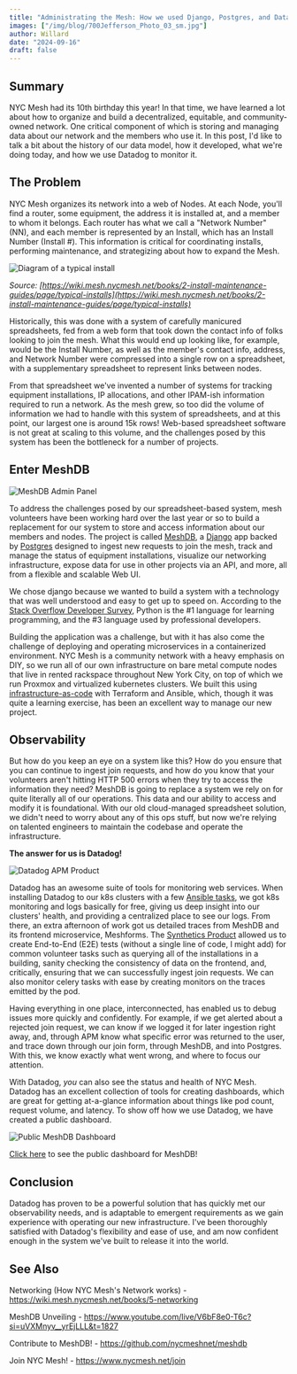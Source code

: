 ```yaml
---
title: "Administrating the Mesh: How we used Django, Postgres, and Datadog to build a powerful member database."
images: ["/img/blog/700Jefferson_Photo_03_sm.jpg"]
author: Willard
date: "2024-09-16"
draft: false
---
```


## Summary

NYC Mesh had its 10th birthday this year! In that time, we have learned a lot about how to organize and build a decentralized, equitable, and community-owned network. One critical component of which is storing and managing data about our network and the members who use it. In this post, I'd like to talk a bit about the history of our data model, how it developed, what we're doing today, and how we use Datadog to monitor it.

## The Problem

NYC Mesh organizes its network into a web of Nodes. At each Node, you'll find a router, some equipment, the address it is installed at, and a member to whom it belongs. Each router has what we call a "Network Number" (NN), and each member is represented by an Install, which has an Install Number (Install #). This information is critical for coordinating installs, performing maintenance, and strategizing about how to expand the Mesh.

![Diagram of a typical install](/img/datadog/diagram.jpg)

_Source: [https://wiki.mesh.nycmesh.net/books/2-install-maintenance-guides/page/typical-installs](https://wiki.mesh.nycmesh.net/books/2-install-maintenance-guides/page/typical-installs)_

Historically, this was done with a system of carefully manicured spreadsheets, fed from a web form that took down the contact info of folks looking to join the mesh. What this would end up looking like, for example, would be the Install Number, as well as the member's contact info, address, and Network Number were compressed into a single row on a spreadsheet, with a supplementary spreadsheet to represent links between nodes.

From that spreadsheet we've invented a number of systems for tracking equipment installations, IP allocations, and other IPAM-ish information required to run a network. As the mesh grew, so too did the volume of information we had to handle with this system of spreadsheets, and at this point, our largest one is around 15k rows! Web-based spreadsheet software is not great at scaling to this volume, and the challenges posed by this system has been the bottleneck for a number of projects.

## Enter MeshDB

![MeshDB Admin Panel](/img/datadog/admin.png)

To address the challenges posed by our spreadsheet-based system, mesh volunteers have been working hard over the last year or so to build a replacement for our system to store and access information about our members and nodes. The project is called [MeshDB](https://github.com/nycmeshnet/meshdb), a [Django](https://djangoproject.com/) app backed by [Postgres](https://www.postgresql.org/) designed to ingest new requests to join the mesh, track and manage the status of equipment installations, visualize our networking infrastructure, expose data for use in other projects via an API, and more, all from a flexible and scalable Web UI.

We chose django because we wanted to build a system with a technology that was well understood and easy to get up to speed on. According to the [Stack Overflow Developer Survey](https://survey.stackoverflow.co/2024/technology/), Python is the #1 language for learning programming, and the #3 language used by professional developers.

Building the application was a challenge, but with it has also come the challenge of deploying and operating microservices in a containerized environment. NYC Mesh is a community network with a heavy emphasis on DIY, so we run all of our own infrastructure on bare metal compute nodes that live in rented rackspace throughout New York City, on top of which we run Proxmox and virtualized kubernetes clusters. We built this using [infrastructure-as-code](https://github.com/nycmesh/k8s-infra) with Terraform and Ansible, which, though it was quite a learning exercise, has been an excellent way to manage our new project.

## Observability 

But how do you keep an eye on a system like this? How do you ensure that you can continue to ingest join requests, and how do you know that your volunteers aren't hitting HTTP 500 errors when they try to access the information they need? MeshDB is going to replace a system we rely on for quite literally all of our operations. This data and our ability to access and modify it is foundational. With our old cloud-managed spreadsheet solution, we didn't need to worry about any of this ops stuff, but now we're relying on talented engineers to maintain the codebase and operate the infrastructure.

**The answer for us is Datadog!**

![Datadog APM Product](/img/datadog/apm.png)


Datadog has an awesome suite of tools for monitoring web services. When installing Datadog to our k8s clusters with a few [Ansible tasks](https://github.com/nycmeshnet/k8s-infra/blob/main/ansible/roles/k8s-cluster-helm/tasks/main.yaml#L16-L44), we got k8s monitoring and logs basically for free, giving us deep insight into our clusters' health, and providing a centralized place to see our logs. From there, an extra afternoon of work got us detailed traces from MeshDB and its frontend microservice, Meshforms. The [Synthetics Product](https://docs.datadoghq.com/synthetics/) allowed us to create End-to-End (E2E) tests (without a single line of code, I might add) for common volunteer tasks such as querying all of the installations in a building, sanity checking the consistency of data on the frontend, and, critically, ensuring that we can successfully ingest join requests. We can also monitor celery tasks with ease by creating monitors on the traces emitted by the pod.

Having everything in one place, interconnected, has enabled us to debug issues more quickly and confidently. For example, if we get alerted about a rejected join request, we can know if we logged it for later ingestion right away, and, through APM know what specific error was returned to the user, and trace down through our join form, through MeshDB, and into Postgres. With this, we know exactly what went wrong, and where to focus our attention.

With Datadog, _you_ can also see the status and health of NYC Mesh. Datadog has an excellent collection of tools for creating dashboards, which are great for getting at-a-glance information about things like pod count, request volume, and latency. To show off how we use Datadog, we have created a public dashboard.

![Public MeshDB Dashboard](/img/datadog/dashboard.png)

[Click here](https://p.us5.datadoghq.com/sb/4614e554-06a1-11ef-b43a-da7ad0900005-ba514715f9683f103794ee705df1db95) to see the public dashboard for MeshDB!

## Conclusion

Datadog has proven to be a powerful solution that has quickly met our observability needs, and is adaptable to emergent requirements as we gain experience with operating our new infrastructure. I've been thoroughly satisfied with Datadog's flexibility and ease of use, and am now confident enough in the system we've built to release it into the world.

## See Also

Networking (How NYC Mesh's Network works) - https://wiki.mesh.nycmesh.net/books/5-networking

MeshDB Unveiling - https://www.youtube.com/live/V6bF8e0-T6c?si=uVXMnyv__yrEjLLL&t=1827

Contribute to MeshDB! - https://github.com/nycmeshnet/meshdb

Join NYC Mesh! - https://www.nycmesh.net/join
